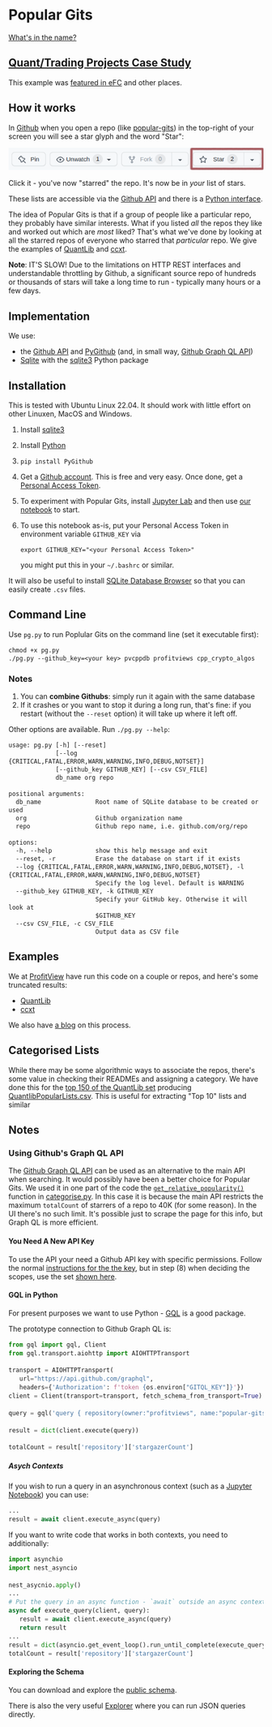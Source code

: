 # Popular Gits

[What's in the name?](/Name.md)

## [Quant/Trading Projects Case Study](https://profitview.net/blog/open-source-trading-projects)

This example was [featured in eFC](https://www.efinancialcareers.com/news/2022/07/coding-languages-for-trading-algorithms) and other places.

## How it works

In [Github](https://github.com) when you open a repo (like [popular-gits](https://github.com/profitviews/popular-gits)) 
in the top-right of your screen you will see a star glyph and the word "Star":

![Star example](/assets/images/github_top_right.png)

Click it - you've now "starred" the repo.  It's now be in _your_ list of stars.

These lists are accessible via the [Github API](https://docs.github.com/en/rest) and there is a [Python interface](https://github.com/PyGithub/PyGithub).

The idea of Popular Gits is that if a group of people like a particular repo, they probably have similar interests.
What if you listed _all_ the repos they like and worked out which are _most_ liked?
That's what we've done by looking at all the starred repos of everyone who starred that _particular_ repo.
We give the examples of [QuantLib](/Quantlib.md) and [ccxt](/ccxt.md).

**Note**: IT'S SLOW!  Due to the limitations on HTTP REST interfaces and understandable throttling by Github, 
a significant source repo of hundreds or thousands of stars will take a long time to run - 
typically many hours or a few days.

## Implementation

We use:
* the [Github API](https://docs.github.com/en/rest) and [PyGithub](https://github.com/PyGithub/PyGithub) (and, in small way, [Github Graph QL API](https://docs.github.com/en/graphql))
* [Sqlite](https://www.sqlite.org/index.html) with the [sqlite3](https://docs.python.org/3/library/sqlite3.html) Python package

## Installation

This is tested with Ubuntu Linux 22.04.  It should work with little effort on other Linuxen, MacOS and Windows.

1. Install [sqlite3](https://www.sqlite.org/download.html)
1. Install [Python](https://www.python.org/)
1. `pip install PyGithub`
1. Get a [Github account](https://github.com).  This is free and very easy.
   Once done, get a [Personal Access Token](https://github.com/settings/tokens).
1. To experiment with Popular Gits, install [Jupyter Lab](https://jupyter.org/install) and then use [our notebook](/popular_gits.ipynb) to start.
1. To use this notebook as-is, put your Personal Access Token in environment variable `GITHUB_KEY` via

   ```shell
   export GITHUB_KEY="<your Personal Access Token>"
   ```

   you might put this in your `~/.bashrc` or similar.


It will also be useful to install [SQLite Database Browser](https://sqlitebrowser.org/) so 
that you can easily create `.csv` files.

## Command Line

Use `pg.py` to run Poplular Gits on the command line (set it executable first):

```shell
chmod +x pg.py
./pg.py --github_key=<your key> pvcppdb profitviews cpp_crypto_algos
```

### Notes

1. You can **combine Githubs**: simply run it again with the same database
2. If it crashes or you want to stop it during a long run, that's fine: if you restart (without the `--reset` option) it will take up where it left off.

Other options are available.  Run `./pg.py --help`:

```
usage: pg.py [-h] [--reset]
             [--log {CRITICAL,FATAL,ERROR,WARN,WARNING,INFO,DEBUG,NOTSET}]
             [--github_key GITHUB_KEY] [--csv CSV_FILE]
             db_name org repo

positional arguments:
  db_name               Root name of SQLite database to be created or used
  org                   Github organization name
  repo                  Github repo name, i.e. github.com/org/repo

options:
  -h, --help            show this help message and exit
  --reset, -r           Erase the database on start if it exists
  --log {CRITICAL,FATAL,ERROR,WARN,WARNING,INFO,DEBUG,NOTSET}, -l {CRITICAL,FATAL,ERROR,WARN,WARNING,INFO,DEBUG,NOTSET}
                        Specify the log level. Default is WARNING
  --github_key GITHUB_KEY, -k GITHUB_KEY
                        Specify your GitHub key. Otherwise it will look at
                        $GITHUB_KEY
  --csv CSV_FILE, -c CSV_FILE
                        Output data as CSV file
```

## Examples

We at [ProfitView](https://profitview.net) have run this code on a couple or repos, and here's some truncated results:
* [QuantLib](/Quantlib.md)
* [ccxt](/ccxt.md)

We also have [a blog](https://profitview.net/blog/open-source-trading-projects) on this process.

## Categorised Lists

While there may be some algorithmic ways to associate the repos, there's some value in checking their READMEs
and assigning a category.  We have done this for the [top 150 of the QuantLib set](/QuantlibStarredGithubs_Top150.csv) producing [QuantlibPopularLists.csv](/QuantlibPopularLists.csv).  This is useful for extracting "Top 10" lists and similar

## Notes
### Using Github's Graph QL API

The [Github Graph QL API](https://docs.github.com/en/graphql) can be used as an alternative to the main API when searching.  It would possibly have been a better choice for Popular Gits.
We used it in one part of the code the [`get_relative_popularity()`](https://github.com/profitviews/popular-gits/blob/69e78e4a19bc92f10b19dfb5ed22ec77582718af/categorise.py#L54) function in [categorise.py](https://github.com/profitviews/popular-gits/blob/main/categorise.py).  In this case it is because the main API restricts the maximum `totalCount` of starrers of a repo to 40K (for some reason).  In the UI there's no such limit.  It's possible just to scrape the page for this info, but Graph QL is more efficient.

#### You Need A New API Key

To use the API your need a Github API key with specific permissions.  Follow the normal [instructions for the the key](https://docs.github.com/en/authentication/keeping-your-account-and-data-secure/creating-a-personal-access-token), but in step (8) when deciding the scopes, use the set [shown here](https://docs.github.com/en/graphql/guides/forming-calls-with-graphql).

#### GQL in Python

For present purposes we want to use Python - [GQL](https://github.com/graphql-python/gql) is a good package.

The prototype connection to Github Graph QL is:
```python
from gql import gql, Client
from gql.transport.aiohttp import AIOHTTPTransport

transport = AIOHTTPTransport(
   url="https://api.github.com/graphql", 
   headers={'Authorization': f'token {os.environ["GITQL_KEY"]}'})
client = Client(transport=transport, fetch_schema_from_transport=True)

query = gql('query { repository(owner:"profitviews", name:"popular-gits") {stargazerCount} }')

result = dict(client.execute(query))

totalCount = result['repository']['stargazerCount']
```

##### Asych Contexts

If you wish to run a query in an asynchronous context (such as a [Jupyter Notebook](https://jupyter.org/)) you can use:

```python
...
result = await client.execute_async(query)
```

If you want to write code that works in both contexts, you need to additionally:

```python
import asynchio
import nest_asyncio

nest_asycnio.apply()
...
# Put the query in an async function - `await` outside an async context is a syntax error
async def execute_query(client, query):
   result = await client.execute_async(query)
   return result
...
result = dict(asyncio.get_event_loop().run_until_complete(execute_query(client, query)))
totalCount = result['repository']['stargazerCount']
```

#### Exploring the Schema

You can download and explore the [public schema](https://docs.github.com/en/graphql/overview/public-schema).

There is also the very useful [Explorer](https://docs.github.com/en/graphql/overview/explorer) where you can run JSON queries directly.
